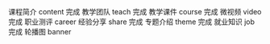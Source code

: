 ﻿课程简介 content   完成
教学团队 teach  完成
教学课件 course 完成
微视频  video 完成
职业测评 career
经验分享 share 完成
专题介绍 theme  完成
就业知识 job 完成
轮播图 banner